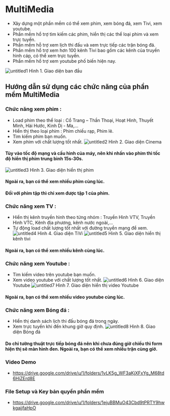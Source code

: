 # MultiMedia
-	Xây dựng một phần mềm có thể xem phim, xem bóng đá, xem Tivi, xem youtube.
-	Phần mềm hổ trợ tìm kiếm các phim, hiển thị các thể loại phim và xem trực tuyến.
-	Phần mềm hỗ trợ xem lịch thi đấu và xem trực tiếp các trận bóng đá.
-	Phần mềm hổ trợ xem hơn 100 kênh Tivi bao gồm các kênh của truyền hình cáp, có thể xem trực tuyến.
-	Phần mềm hổ trợ xem youtube phố biến hiện nay.

![untitled1](https://user-images.githubusercontent.com/45101536/50521437-4c502a00-0af8-11e9-8ad7-b332cb9ec691.png)
Hình 1. Giao diện ban đầu
## Hướng dẫn sử dụng các chức năng của phần mềm MultiMedia
### Chức năng xem phim :
* Load phim theo thể loại : Cổ Trang – Thần Thoại, Hoạt Hình, Thuyết Minh, Hài Hước, Kinh Dị - Ma,…
* Hiển thị theo loại phim : Phim chiếu rạp, Phim lẻ.
* Tìm kiếm phim bạn muốn.
* Xem phim với chất lượng tốt nhất.
![untitled2](https://user-images.githubusercontent.com/45101536/50521571-e7e19a80-0af8-11e9-9adf-014daebbe4dc.png)
Hình 2. Giao diện Cinema
#### Tùy vào tốc độ mạng và cấu hình của máy, nên khi nhấn vào phim thì tốc độ hiển thị phim trung bình 15s-30s.
![untitled3](https://user-images.githubusercontent.com/45101536/50521765-cdf48780-0af9-11e9-83f9-f2f89f72ab21.png)
Hình 3. Giao diện hiển thị phim
#### Ngoài ra, bạn có thể xem nhiều phim cùng lúc.
#### Đối với phim tập thì chỉ xem được tập 1 của phim.
### Chức năng xem TV :
* Hiển thị kênh truyền hình theo từng nhóm : Truyền Hình VTV, Truyền Hình VTC, Kênh địa phương, kênh nước ngoài,…
* Tự động load chất lượng tốt nhất với đường truyền mạng để xem.
![untitled4](https://user-images.githubusercontent.com/45101536/50523257-abff0300-0b01-11e9-976c-ee22a2f225f1.png)
Hình 4. Giao diện TiVi
![untitled5](https://user-images.githubusercontent.com/45101536/50522000-43ad2300-0afb-11e9-8c7f-751a35a3edc5.png)
Hình 5. Giao diện hiển thị kênh tivi
#### Ngoài ra, bạn có thể xem nhiều kênh cùng lúc.
### Chức năng xem Youtube :
* Tìm kiếm video trên youtube bạn muốn.
* Xem video youtube với chất lượng tốt nhất.
![untitled6](https://user-images.githubusercontent.com/45101536/50522775-3d20aa80-0aff-11e9-956d-505ab12de7c6.png)
Hình 6. Giao diện Youtube
![untitled7](https://user-images.githubusercontent.com/45101536/50522889-d6e85780-0aff-11e9-9381-2025d61e00af.png)
Hình 7. Giao diện hiển thị video Youtube
#### Ngoài ra, bạn có thể xem nhiều video youtube cùng lúc.
### Chức năng xem Bóng đá :
* Hiển thị danh sách lịch thi đấu bóng đá trong ngày.
* Xem trực tuyến khi đến khung giờ quy định.
![untitled8](https://user-images.githubusercontent.com/45101536/50522941-1c0c8980-0b00-11e9-8908-0c756b8271ca.png)
Hình 8. Giao diện Bóng đá
#### Do chỉ tường thuật trực tiếp bóng đá nên khi chưa đúng giờ chiếu thì form hiện thị sẽ màn hình đen. Ngoài ra, bạn có thể xem nhiều trận cùng giờ.

### Video Demo
* https://drive.google.com/drive/u/1/folders/1vLK5g_WF3aKjXFxYg_M68td6HiZErd8E
### File Setup và Key bản quyền phần mềm
* https://drive.google.com/drive/u/1/folders/1ejuBBMuO43Cbd9tPRTY9hwkgajjfaHpO
